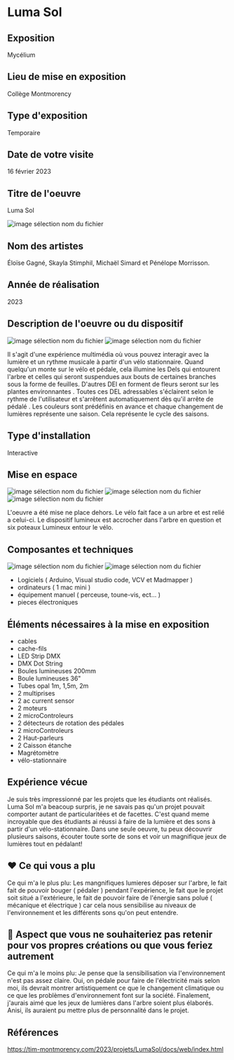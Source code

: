 # **Luma Sol**

## Exposition
Mycélium

## Lieu de mise en exposition
Collège Montmorency

## Type d'exposition
Temporaire

## Date de votre visite
16 février 2023

## Titre de l'oeuvre
Luma Sol

![image sélection nom du fichier](media/lumasol_photo_03.jpg)

## Nom des artistes
Éloïse Gagné, Skayla Stimphil, Michaël Simard et Pénélope Morrisson.

## Année de réalisation
2023

## Description de l'oeuvre ou du dispositif
![image sélection nom du fichier](media/lumasol_photo_02.png)
![image sélection nom du fichier](media/lumasol_photo_02.png)

Il s'agit d'une expérience multimédia où vous pouvez interagir avec la lumière et un rythme musicale à partir d'un vélo stationnaire. Quand quelqu'un monte sur le vélo et pédale, cela illumine les Dels qui entourent l'arbre et celles qui seront suspendues aux bouts de certaines branches sous la forme de feuilles. D'autres DEl en forment de fleurs seront sur les plantes environnantes . Toutes ces DEL adressables s'éclairent selon le rythme de l'utilisateur et s'arrêtent automatiquement dès qu'il arrête de pédalé . Les couleurs sont prédéfinis en avance et chaque changement de lumières représente une saison. Cela représente le cycle des saisons.

## Type d'installation
Interactive

## Mise en espace
![image sélection nom du fichier](media/lumasol_photo_croquis.png)
![image sélection nom du fichier](media/luminasol_photo_04.jpg)
![image sélection nom du fichier](media/luminasol_photo_05.png)

L'oeuvre a été mise ne place dehors. Le vélo fait face a un arbre et est relié a celui-ci. Le dispositif lumineux est accrocher dans l'arbre en question et six poteaux Lumineux entour le vélo.

## Composantes et techniques
![image sélection nom du fichier](media/lumasol_photo_technique_01.png)
![image sélection nom du fichier](media/lumasol_photo_technique_02.png)
- Logiciels ( Arduino, Visual studio code, VCV et Madmapper )
- ordinateurs ( 1 mac mini )
- équipement manuel ( perceuse, toune-vis, ect... )
- pieces électroniques

## Éléments nécessaires à la mise en exposition
- cables
- cache-fils
- LED Strip DMX
- DMX Dot String
- Boules lumineuses 200mm
- Boule lumineuses 36"
- Tubes opal 1m, 1,5m, 2m
- 2 multiprises
- 2 ac current sensor
- 2 moteurs
- 2 microControleurs
- 2 détecteurs de rotation des pédales
- 2 microControleurs
- 2 Haut-parleurs
- 2 Caisson étanche
- Magrétomètre
- vélo-stationnaire

## Expérience vécue
Je suis très impressionné par les projets que les étudiants ont réalisés. Luma Sol m'a beacoup surpris, je ne savais pas qu'un projet pouvait comporter autant de particularitées et de facettes. C'est quand meme incroyable que des étudiants ai réussi à faire de la lumière et des sons à partir d'un vélo-stationnaire. Dans une seule oeuvre, tu peux découvrir plusieurs saisons, écouter toute sorte de sons et voir un magnifique jeux de lumières tout en pédalant! 

## ❤️ Ce qui vous a plu
Ce qui m'a le plus plu: Les mangnifiques lumieres déposer sur l'arbre, le fait fait de pouvoir bouger ( pédaler ) pendant l'expérience, le fait que le projet soit situé a l'extérieure, le fait de pouvoir faire de l'énergie sans polué ( mécanique et électrique ) car cela nous sensibilise au niveaux de l'environnement et les différents sons qu'on peut entendre.

## 🤔 Aspect que vous ne souhaiteriez pas retenir pour vos propres créations ou que vous feriez autrement
Ce qui m'a le moins plu: Je pense que la sensibilisation via l'environnement n'est pas assez claire. Oui, on pédale pour faire de l'électricité mais selon moi, ils devrait montrer artistiquement ce que le changement climatique ou ce que les problèmes d'environnement font sur la société. Finalement, j'aurais aimé que les jeux de lumières dans l'arbre soient plus élaborés. Anisi, ils auraient pu mettre plus de personnalité dans le projet.

## Références
https://tim-montmorency.com/2023/projets/LumaSol/docs/web/index.html
